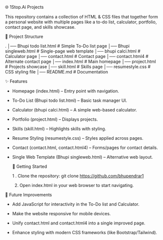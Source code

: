 🌐 1Stop.Ai Projects

This repository contains a collection of HTML & CSS files that together form a personal website with multiple pages like a to-do list, calculator, portfolio, contact page, and skills showcase.

📂 Project Structure

 .
│── Bhupi todo list.html    # Simple To-Do list page
│── Bhupi singleweb.html    # Single-page web template
│── bhupi calci.html        # Calculator page
│── contact.html            # Contact page
│── contact.html4           # Alternate contact page
│── index.html              # Main homepage
│── project.html            # Projects showcase
│── skill.html              # Skills page
│── resumestyle.css         # CSS styling file
│── README.md               # Documentation

✨ Features

* Homepage (index.html) – Entry point with navigation.

* To-Do List (Bhupi todo list.html) – Basic task manager UI.

* Calculator (bhupi calci.html) – A simple web-based calculator.

* Portfolio (project.html) – Displays projects.

* Skills (skill.html) – Highlights skills with styling.

* Resume Styling (resumestyle.css) – Styles applied across pages.

* Contact (contact.html, contact.html4) – Forms/pages for contact details.

* Single Web Template (Bhupi singleweb.html) – Alternative web layout.

  🚀 Getting Started

     1 . Clone the repository:
          git clone https://github.com/bhupendrar1

     2. Open index.html in your web browser to start navigating.

🔮 Future Improvements

   * Add JavaScript for interactivity in the To-Do list and Calculator.

   * Make the website responsive for mobile devices.

   * Unify contact.html and contact.html4 into a single improved page.

  * Enhance styling with modern CSS frameworks (like Bootstrap/Tailwind).


